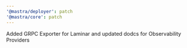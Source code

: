 ```yaml
---
'@mastra/deployer': patch
'@mastra/core': patch
---
```


Added GRPC Exporter for Laminar and updated dodcs for Observability Providers
